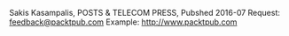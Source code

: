 <Mastering Python Design Patterns> Sakis Kasampalis, POSTS & TELECOM PRESS, Pubshed 2016-07
Request: feedback@packtpub.com
Example: http://www.packtpub.com

